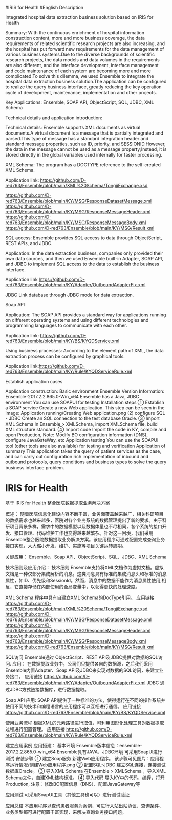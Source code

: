 #IRIS for Health
#English Description

Integrated hospital data extraction business solution based on IRIS for Health

Summary:
With the continuous enrichment of hospital information construction content, more and more business coverage, the data requirements of related scientific research projects are also increasing, and the hospital has put forward new requirements for the data management of various business systems.Due to the diverse backgrounds of scientific research projects, the data models and data volumes in the requirements are also different, and the interface development, interface management and code maintenance of each system are becoming more and more complicated.To solve this dilemma, we used Ensemble to integrate the hospital data extraction business solution.The application can be configured to realize the query business interface, greatly reducing the key operation cycle of development, maintenance, implementation and other projects.

Key Applications: Ensemble, SOAP API, ObjectScript, SQL, JDBC, XML Schema

Technical details and application introduction:

Technical details:
Ensemble supports XML documents as virtual documents.A virtual document is a message that is partially integrated and parsed.This type of message has a standard integration header and standard message properties, such as ID, priority, and SESSIONID.However, the data in the message cannot be used as a message property;Instead, it is stored directly in the global variables used internally for faster processing.

XML Schema:
The program has a DOCTYPE reference to the self-created XML Schema.

Application link:
https://github.com/D-red763/Ensemble/blob/main/XML%20Schema/TongjiExchange.xsd

https://github.com/D-red763/Ensemble/blob/main/KY/MSG/ResponseDatasetMessage.xml
https://github.com/D-red763/Ensemble/blob/main/KY/MSG/ResponseMessageHeader.xml
https://github.com/D-red763/Ensemble/blob/main/KY/MSG/ResponseMessageBody.xml
https://github.com/D-red763/Ensemble/blob/main/KY/MSG/Result.xml

SQL access:
Ensemble provides SQL access to data through ObjectScript, REST APIs, and JDBC.

Application:
In the data extraction business, companies only provided their own data sources, and then we used Ensemble built-in Adapter, SOAP API, and JDBC to implement SQL access to the data to establish the business interface.

Application link https://github.com/D-red763/Ensemble/blob/main/KY/Adapter/OutboundAdapterFix.xml

JDBC
Link database through JDBC mode for data extraction.

Soap API

Application:
The SOAP API provides a standard way for applications running on different operating systems and using different technologies and programming languages to communicate with each other.

Application link:
https://github.com/D-red763/Ensemble/blob/main/KY/BS/KYQDService.xml

Using business processes:
According to the element path of XML, the data extraction process can be configured by graphical tools.

Application link:https://github.com/D-red763/Ensemble/blob/main/KY/Rule/KYQDServiceRule.xml

Establish application cases

Application construction:
Basic environment
Ensemble Version Information: Ensemble-2017.2.2.865.0-Win_x64
Ensemble has a Java, JDBC environment
You can use SOAPUI for testing
Installation steps
① Establish a SOAP service
Create a new Web application.
This step can be seen in the image: Application running/Creating Web application.png
(2) configure SQL - JDBC
Create an SQL connection to the test database Oracle.
③ Import XML Schema
In Ensemble > XMLSchema, import XMLSchema file, build XML structure standard.
④ Import code
Import the code in KY, compile and open Production,
Note: Modify BO configuration information (DNS), configure JavaGateWay, etc
Application testing
You can use the SOAPUI tool (other tools are also available) for testing and verification
Application of summary
This application takes the query of patient services as the case, and can carry out configuration rich implementation of inbound and outbound protocols, query conditions and business types to solve the query business interface problem.


# IRIS for Health
基于 IRIS for Health 整合医院数据提取业务解决方案

概述：
随着医院信息化建设内容不断丰富，业务面覆盖越来越广，相关科研项目的数据需求也越来越多，医院对各个业务系统的数据管理提出了新的要求。由于科研项目背景多样，需求中的数据模型以及数据体量也不尽相同，各个系统的接口开发、接口管理、代码维护工作也变得越来越繁杂。针对这一困境，我们采用Ensemble整合医院数据提取业务解决方案。该应用程序可通过配置完成查询业务接口实现，大大缩小开发、维护、实施等项目关键运转周期。

关键应用： Ensemble、Soap API、ObjectScript、SQL、JDBC、XML Schema

技术细则及应用介绍：
技术细则
Ensemble支持将XML文档作为虚拟文档。虚拟文档是一种仅部分集成解析的消息。这类消息具有标准的集成消息头和标准的消息属性，如ID、优先级和SessionId。然而，消息中的数据不能作为消息属性使用;相反，它直接存储在内部使用的全局变量中，以获得更快的处理速度。

XML Schema
程序中具有自建立XML Schema的DocType引用。
应用链接
https://github.com/D-red763/Ensemble/blob/main/XML%20Schema/TongjiExchange.xsd
https://github.com/D-red763/Ensemble/blob/main/KY/MSG/ResponseDatasetMessage.xml
https://github.com/D-red763/Ensemble/blob/main/KY/MSG/ResponseMessageHeader.xml
https://github.com/D-red763/Ensemble/blob/main/KY/MSG/ResponseMessageBody.xml
https://github.com/D-red763/Ensemble/blob/main/KY/MSG/Result.xml

SQL访问
Ensemble通过 ObjectScript、REST API及JDBC提供对数据的SQL访问.
应用：
在数据提取业务中，公司们只提供各自的数据源，之后我们采用Ensemble内置Adapter、Soap API及JDBC来实现对数据的SQL访问，来建立业务接口。
应用链接 https://github.com/D-red763/Ensemble/blob/main/KY/Adapter/OutboundAdapterFix.xml
JDBC
通过JDBC方式链接数据库，进行数据提取。

Soap API
应用:
SOAP API提供了一种标准的方法，使得运行在不同的操作系统并使用不同的技术和编程语言的应用程序可以互相进行通信。
应用链接
https://github.com/D-red763/Ensemble/blob/main/KY/BS/KYQDService.xml

使用业务流程
根据XML的元素路径进行取值，可利用图形化处理工具对数据提取过程进行配置管理。
应用链接
https://github.com/D-red763/Ensemble/blob/main/KY/Rule/KYQDServiceRule.xml


建立应用案例
应用搭建：
基本环境
Ensemble版本信息：ensemble-2017.2.2.865.0-win_x64
Ensemble具有JAVA、JDBC环境
可采用SoapUI进行测试
安装步骤
① 建立Soap服务
新建Web应用程序。
该步骤可见图片：应用程序运行情况/创建Web应用程序.png
② 配置SQL-JDBC
建立SQL连接，连接测试数据库Oracle。
③ 导入XML Schema
在Ensemble > XMLSchema ，导入XML Schema文件，自建XML结构标准。
④ 导入代码
导入KY中的代码，编译，打开Production,
注意：修改BO配置信息（DNS）、配置JavaGateway等

应用测试
可采用SoapUI工具（其他工具也可以）进行测试验证

应用总结
本应用程序以查询患者服务为案例，可进行入站出站协议、查询条件、业务类型都可进行配置丰富实现，来解决查询业务接口问题。
